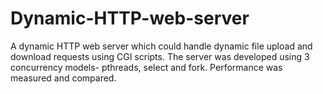 # Dynamic-HTTP-web-server
A dynamic HTTP web server which could handle dynamic file upload and download requests using CGI scripts. The server was developed using 3 concurrency models- pthreads, select and fork. Performance was measured and compared.
